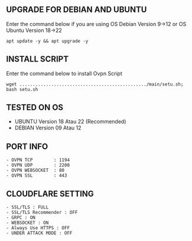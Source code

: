 ## UPGRADE FOR DEBIAN AND UBUNTU
Enter the command below if you are using OS Debian Version 9→12 or OS Ubuntu Version 18→22
```
apt update -y && apt upgrade -y
```

## INSTALL SCRIPT 
Enter the command below to install Ovpn Script 
```
wget ................................................/main/setu.sh; bash setu.sh
```

## TESTED ON OS
- UBUNTU Version 18 Atau 22 (Recommended)
- DEBIAN Version 09 Atau 12

## PORT INFO
```
- OVPN TCP        : 1194
- OVPN UDP        : 2200
- OVPN WEBSOCKET  : 80
- OVPN SSL        : 443
```

## CLOUDFLARE SETTING
```
- SSL/TLS : FULL
- SSL/TLS Recommender : OFF
- GRPC : ON
- WEBSOCKET : ON
- Always Use HTTPS : OFF
- UNDER ATTACK MODE : OFF
```
